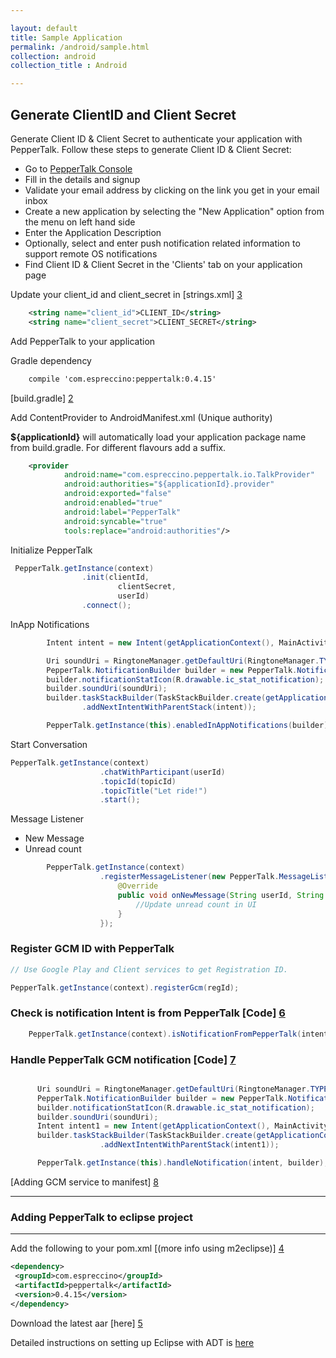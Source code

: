 ```yaml
---

layout: default
title: Sample Application
permalink: /android/sample.html
collection: android
collection_title : Android

---
```


## Generate ClientID and Client Secret
Generate Client ID & Client Secret to authenticate your application with PepperTalk. Follow these steps to generate Client ID & Client Secret:

* Go to [PepperTalk Console](https://console.getpeppertalk.com/dashboard/signup)
* Fill in the details and signup
* Validate your email address by clicking on the link you get in your email inbox
* Create a new application by selecting the "New Application" option from the menu on left hand side
* Enter the Application Description
* Optionally, select and enter push notification related information to support remote OS notifications
* Find Client ID & Client Secret in the 'Clients' tab on your application page

Update your client_id and client_secret in [strings.xml] [3]

```xml
    <string name="client_id">CLIENT_ID</string>
    <string name="client_secret">CLIENT_SECRET</string> 
```

Add PepperTalk to your application

Gradle dependency 
```xml
    compile 'com.espreccino:peppertalk:0.4.15'
```

[build.gradle] [2]

Add ContentProvider to AndroidManifest.xml (Unique authority)

<b>${applicationId}</b> will automatically load your application package name from build.gradle. For different flavours add a suffix.
```xml
    <provider
            android:name="com.espreccino.peppertalk.io.TalkProvider"
            android:authorities="${applicationId}.provider"
            android:exported="false"
            android:enabled="true"
            android:label="PepperTalk"
            android:syncable="true"
            tools:replace="android:authorities"/>
```
Initialize PepperTalk

```java
 PepperTalk.getInstance(context)
                .init(clientId,
                        clientSecret,
                        userId)
                .connect();
```

InApp Notifications

```java
        Intent intent = new Intent(getApplicationContext(), MainActivity.class);

        Uri soundUri = RingtoneManager.getDefaultUri(RingtoneManager.TYPE_NOTIFICATION);
        PepperTalk.NotificationBuilder builder = new PepperTalk.NotificationBuilder();
        builder.notificationStatIcon(R.drawable.ic_stat_notification);
        builder.soundUri(soundUri);
        builder.taskStackBuilder(TaskStackBuilder.create(getApplicationContext())
                .addNextIntentWithParentStack(intent));

        PepperTalk.getInstance(this).enabledInAppNotifications(builder);
```

Start Conversation

```java
PepperTalk.getInstance(context)
                    .chatWithParticipant(userId)
                    .topicId(topicId)
                    .topicTitle("Let ride!")
                    .start();
```

Message Listener 
- New Message
- Unread count

```java
        PepperTalk.getInstance(context)
                    .registerMessageListener(new PepperTalk.MessageListener() {
                        @Override
                        public void onNewMessage(String userId, String topicId, int unreadCount) {
                            //Update unread count in UI
                        }
                    });
```

### Register GCM ID with PepperTalk

```java
// Use Google Play and Client services to get Registration ID.

PepperTalk.getInstance(context).registerGcm(regId);

```

### Check is notification Intent is from PepperTalk [Code] [6]

```java
    PepperTalk.getInstance(context).isNotificationFromPepperTalk(intent);
```

### Handle PepperTalk GCM notification [Code] [7]

```java

      Uri soundUri = RingtoneManager.getDefaultUri(RingtoneManager.TYPE_NOTIFICATION);
      PepperTalk.NotificationBuilder builder = new PepperTalk.NotificationBuilder();
      builder.notificationStatIcon(R.drawable.ic_stat_notification);
      builder.soundUri(soundUri);
      Intent intent1 = new Intent(getApplicationContext(), MainActivity.class);
      builder.taskStackBuilder(TaskStackBuilder.create(getApplicationContext())
                    .addNextIntentWithParentStack(intent1));

      PepperTalk.getInstance(this).handleNotification(intent, builder);
```

[Adding GCM service to manifest] [8]

---
### Adding PepperTalk to eclipse project
---
Add the following to your pom.xml [(more info using m2eclipse)] [4]
```xml
<dependency>
 <groupId>com.espreccino</groupId>
 <artifactId>peppertalk</artifactId>
 <version>0.4.15</version>
</dependency>
````

Download the latest aar [here] [5]

Detailed instructions on setting up Eclipse with ADT is [here](eclipse.html)

[1]: https://console.getpeppertalk.com/ "PepperTalk"
[2]: https://github.com/Espreccino/PepperTalkAndroidSDK-Examples/blob/master/app/build.gradle "build.gralde"
[3]: https://github.com/Espreccino/PepperTalkAndroidSDK-Examples/blob/master/app/src/main/res/values/strings.xml#L6 "strings.xml"
[4]: http://books.sonatype.com/m2eclipse-book/reference/dependencies.html "m2eclipse"
[5]: https://search.maven.org/#browse%7C-793624875 "PepperTalk SNAPSHOT"
[6]: https://github.com/Espreccino/PepperTalkAndroidSDK-Examples/blob/master/app/src/main/java/com/espreccino/peppertalk/sample/gcm/GcmIntentService.java#L30
[7]: https://github.com/Espreccino/PepperTalkAndroidSDK-Examples/blob/master/app/src/main/java/com/espreccino/peppertalk/sample/gcm/GcmIntentService.java#L32
[8]: https://github.com/Espreccino/PepperTalkAndroidSDK-Examples/blob/master/app/src/main/AndroidManifest.xml#L24
